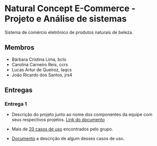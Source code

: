 # Natural Concept E-Commerce - Projeto e Análise de sistemas

Sistema de comércio eletrônico de produtos naturais de beleza.

## Membros

- Bárbara Cristina Lima, bclo
- Carolina Carneiro Reis, ccrs
- Lucas Artur de Queiroz, laqcs
- João Ricardo dos Santos, jrs4


## Entregas

### Entrega 1 
- Descrição do projeto junto ao nome dos componentes da equipe com seus respectivos projetos.
[Link do documento](https://docs.google.com/document/d/1o8QlwaRiYYteJZ2C-TPifjMUfF1pBBvXD1o_N9ivRBk/edit)

- Mais de [20 casos de uso](https://drive.google.com/a/cin.ufpe.br/file/d/0B6beWpCbO09DWXFWeUV0UHpoTlU/view?usp=sharing) encontrados pelo grupo.

- [Documento](https://docs.google.com/a/cin.ufpe.br/document/d/1OqsndZd63i1wxDbRp76tcSPIfdEOS__jjAHY896danY/edit?usp=sharing) a descrição de algum desses casos de uso.
